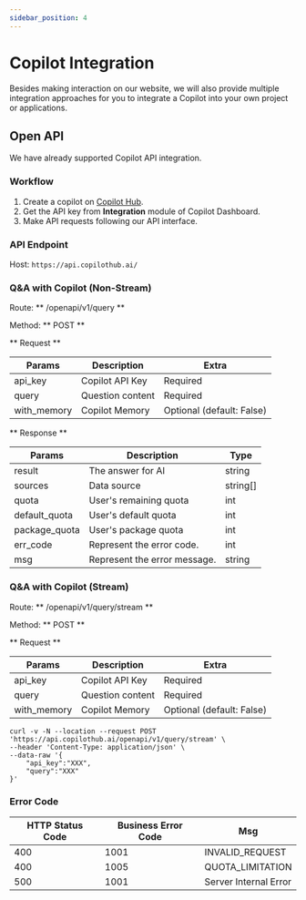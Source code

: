 ```yaml
---
sidebar_position: 4
---
```


# Copilot Integration

Besides making interaction on our website, we will also provide multiple integration approaches for you to integrate a Copilot into your own project or applications.

## Open API

We have already supported Copilot API integration.

### Workflow

1. Create a copilot on [Copilot Hub](https://app.copilothub.ai).
2. Get the API key from **Integration** module of Copilot Dashboard.
3. Make API requests following our API interface.

### API Endpoint

Host: `https://api.copilothub.ai/`

### Q&A with Copilot (Non-Stream)

Route: ** /openapi/v1/query **

Method: ** POST **

** Request **

| Params      | Description      | Extra                     |
| ----------- | ---------------- | ------------------------- |
| api_key     | Copilot API Key  | Required                  |
| query       | Question content | Required                  |
| with_memory | Copilot Memory   | Optional (default: False) |

** Response **

| Params        | Description                  | Type     |
| ------------- | ---------------------------- | -------- |
| result        | The answer for AI            | string   |
| sources       | Data source                  | string[] |
| quota         | User's remaining quota       | int      |
| default_quota | User's default quota         | int      |
| package_quota | User's package quota         | int      |
| err_code      | Represent the error code.    | int      |
| msg           | Represent the error message. | string   |

### Q&A with Copilot (Stream)

Route: ** /openapi/v1/query/stream **

Method: ** POST **

** Request **

| Params      | Description      | Extra                     |
| ----------- | ---------------- | ------------------------- |
| api_key     | Copilot API Key  | Required                  |
| query       | Question content | Required                  |
| with_memory | Copilot Memory   | Optional (default: False) |

```
curl -v -N --location --request POST 'https://api.copilothub.ai/openapi/v1/query/stream' \
--header 'Content-Type: application/json' \
--data-raw '{
    "api_key":"XXX",
    "query":"XXX"
}'
```

### Error Code

| HTTP Status Code | Business Error Code | Msg                   |
| ---------------- | ------------------- | --------------------- |
| 400              | 1001                | INVALID_REQUEST       |
| 400              | 1005                | QUOTA_LIMITATION      |
| 500              | 1001                | Server Internal Error |
